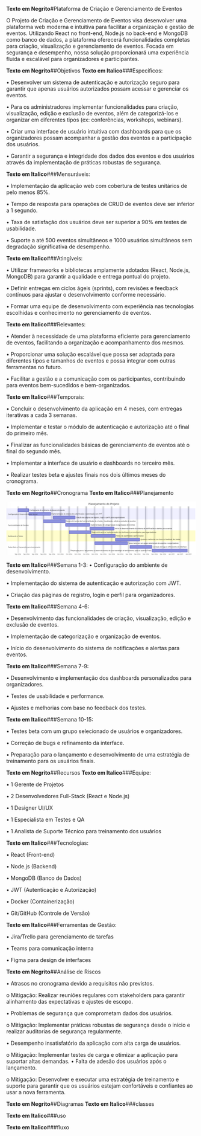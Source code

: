 **Texto em Negrito**#Plataforma de Criação e Gerenciamento de Eventos

O Projeto de Criação e Gerenciamento de Eventos visa desenvolver uma plataforma web moderna e intuitiva para facilitar a organização e gestão de eventos. Utilizando React no front-end, Node.js no back-end e MongoDB como banco de dados, a plataforma oferecerá funcionalidades completas para criação, visualização e gerenciamento de eventos. Focada em segurança e desempenho, nossa solução proporcionará uma experiência fluida e escalável para organizadores e participantes.

**Texto em Negrito**##Objetivos
**Texto em Italico**###Específicos:

•	Desenvolver um sistema de autenticação e autorização seguro para garantir que apenas usuários autorizados possam acessar e gerenciar os eventos.

•	Para os administradores implementar funcionalidades para criação, visualização, edição e exclusão de eventos, além de categorizá-los e organizar em diferentes tipos (ex: conferências, workshops, webinars).

•	Criar uma interface de usuário intuitiva com dashboards para que os organizadores possam acompanhar a gestão dos eventos e a participação dos usuários.

•	Garantir a segurança e integridade dos dados dos eventos e dos usuários através da implementação de práticas robustas de segurança.

**Texto em Italico**###Mensuráveis:

•	Implementação da aplicação web com cobertura de testes unitários de pelo menos 85%.

•	Tempo de resposta para operações de CRUD de eventos deve ser inferior a 1 segundo.

•	Taxa de satisfação dos usuários deve ser superior a 90% em testes de usabilidade.

•	Suporte a até 500 eventos simultâneos e 1000 usuários simultâneos sem degradação significativa de desempenho.

**Texto em Italico**###Atingíveis:

•	Utilizar frameworks e bibliotecas amplamente adotados (React, Node.js, MongoDB) para garantir a qualidade e entrega pontual do projeto.

•	Definir entregas em ciclos ágeis (sprints), com revisões e feedback contínuos para ajustar o desenvolvimento conforme necessário.

•	Formar uma equipe de desenvolvimento com experiência nas tecnologias escolhidas e conhecimento no gerenciamento de eventos.

**Texto em Italico**###Relevantes:

•	Atender à necessidade de uma plataforma eficiente para gerenciamento de eventos, facilitando a organização e acompanhamento dos mesmos.

•	Proporcionar uma solução escalável que possa ser adaptada para diferentes tipos e tamanhos de eventos e possa integrar com outras ferramentas no futuro.

•	Facilitar a gestão e a comunicação com os participantes, contribuindo para eventos bem-sucedidos e bem-organizados.

**Texto em Italico**###Temporais:

•	Concluir o desenvolvimento da aplicação em 4 meses, com entregas iterativas a cada 3 semanas.

•	Implementar e testar o módulo de autenticação e autorização até o final do primeiro mês.

•	Finalizar as funcionalidades básicas de gerenciamento de eventos até o final do segundo mês.

•	Implementar a interface de usuário e dashboards no terceiro mês.

•	Realizar testes beta e ajustes finais nos dois últimos meses do cronograma.

**Texto em Negrito**##Cronograma 
**Texto em Italico**###Planejamento

<!-- Caminho para a imagem do cronograma -->
![Planejamento Mensal](Img/PlanejamentoSemanal.png)


**Texto em Italico**###Semana 1-3:
•	Configuração do ambiente de desenvolvimento.

•	Implementação do sistema de autenticação e autorização com JWT.

•	Criação das páginas de registro, login e perfil para organizadores.

**Texto em Italico**###Semana 4-6:

•	Desenvolvimento das funcionalidades de criação, visualização, edição e exclusão de eventos.

•	Implementação de categorização e organização de eventos.

•	Início do desenvolvimento do sistema de notificações e alertas para eventos.

**Texto em Italico**###Semana 7-9:

•	Desenvolvimento e implementação dos dashboards personalizados para organizadores.

•	Testes de usabilidade e performance.

•	Ajustes e melhorias com base no feedback dos testes.

**Texto em Italico**###Semana 10-15:

•	Testes beta com um grupo selecionado de usuários e organizadores.

•	Correção de bugs e refinamento da interface.

•	Preparação para o lançamento e desenvolvimento de uma estratégia de treinamento para os usuários finais.

**Texto em Negrito**##Recursos
**Texto em Italico**###Equipe:

•	1 Gerente de Projetos

•	2 Desenvolvedores Full-Stack (React e Node.js)

•	1 Designer UI/UX

•	1 Especialista em Testes e QA

•	1 Analista de Suporte Técnico para treinamento dos usuários


**Texto em Italico**###Tecnologias:

•	React (Front-end)

•	Node.js (Backend)

•	MongoDB (Banco de Dados)

•	JWT (Autenticação e Autorização)

•	Docker (Containerização)

•	Git/GitHub (Controle de Versão)

**Texto em Italico**###Ferramentas de Gestão:

•	Jira/Trello para gerenciamento de tarefas

•	Teams para comunicação interna

•	Figma para design de interfaces

**Texto em Negrito**##Análise de Riscos

•	Atrasos no cronograma devido a requisitos não previstos.

o	Mitigação: Realizar reuniões regulares com stakeholders para garantir alinhamento das expectativas e ajustes de escopo.

•	Problemas de segurança que comprometam dados dos usuários.

o	Mitigação: Implementar práticas robustas de segurança desde o início e realizar auditorias de segurança regularmente.

•	Desempenho insatisfatório da aplicação com alta carga de usuários.

o	Mitigação: Implementar testes de carga e otimizar a aplicação para suportar altas demandas.
•	Falta de adesão dos usuários após o lançamento.

o	Mitigação: Desenvolver e executar uma estratégia de treinamento e suporte para garantir que os usuários estejam confortáveis e confiantes ao usar a nova ferramenta.

**Texto em Negrito**##Diagramas
**Texto em Italico**###classes
<!-- imagem


AAAAA FAZERRRRR -->

**Texto em Italico**###uso
<!-- imagem



AAAAAA FAZEEERRRR -->

**Texto em Italico**###fluxo
<!-- imagem





AAAAAAA FAZEEERRR -->